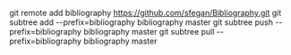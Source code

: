 git remote add bibliography https://github.com/sfegan/Bibliography.git
git subtree add --prefix=bibliography bibliography master
git subtree push --prefix=bibliography bibliography master
git subtree pull --prefix=bibliography bibliography master

